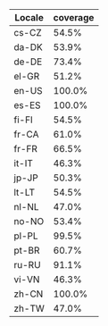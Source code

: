 ﻿| Locale | coverage |
| ------ | -------- |
| cs-CZ | 54.5% |
| da-DK | 53.9% |
| de-DE | 73.4% |
| el-GR | 51.2% |
| en-US | 100.0% |
| es-ES | 100.0% |
| fi-FI | 54.5% |
| fr-CA | 61.0% |
| fr-FR | 66.5% |
| it-IT | 46.3% |
| jp-JP | 50.3% |
| lt-LT | 54.5% |
| nl-NL | 47.0% |
| no-NO | 53.4% |
| pl-PL | 99.5% |
| pt-BR | 60.7% |
| ru-RU | 91.1% |
| vi-VN | 46.3% |
| zh-CN | 100.0% |
| zh-TW | 47.0% |
